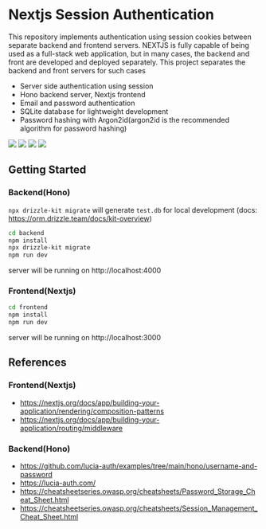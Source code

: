 # Nextjs Session Authentication

This repository implements authentication using session cookies between separate backend and frontend servers. NEXTJS is fully capable of being used as a full-stack web application, but in many cases, the backend and front are developed and deployed separately. This project separates the backend and front servers for such cases

- Server side authentication using session
- Hono backend server, Nextjs frontend
- Email and password authentication
- SQLite database for lightweight development
- Password hashing with Argon2id(argon2id is the recommended algorithm for password hashing)

<div>
<img src="https://img.shields.io/badge/next%20js-000000?style=for-the-badge&logo=nextdotjs&logoColor=white">
<img src="https://img.shields.io/badge/hono-E36002?style=for-the-badge&logo=hono&logoColor=white"/>
<img src="https://img.shields.io/badge/drizzle-C5F74F?style=for-the-badge&logo=drizzle&logoColor=black">
<img src="https://img.shields.io/badge/Sqlite-003B57?style=for-the-badge&logo=sqlite&logoColor=white">
</div>

## Getting Started

### Backend(Hono)

`npx drizzle-kit migrate` will generate `test.db` for local development (docs: https://orm.drizzle.team/docs/kit-overview)

```bash
cd backend
npm install
npx drizzle-kit migrate
npm run dev
```

server will be running on http://localhost:4000

### Frontend(Nextjs)

```bash
cd frontend
npm install
npm run dev
```

server will be running on http://localhost:3000

## References

### Frontend(Nextjs)

- https://nextjs.org/docs/app/building-your-application/rendering/composition-patterns
- https://nextjs.org/docs/app/building-your-application/routing/middleware

### Backend(Hono)

- https://github.com/lucia-auth/examples/tree/main/hono/username-and-password
- https://lucia-auth.com/
- https://cheatsheetseries.owasp.org/cheatsheets/Password_Storage_Cheat_Sheet.html
- https://cheatsheetseries.owasp.org/cheatsheets/Session_Management_Cheat_Sheet.html
